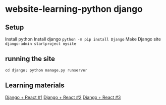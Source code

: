 # website-learning-python django

## Setup

Install python
Install django `python -m pip install Django`
Make Django site `django-admin startproject mysite`


## running the site

`cd django; python manage.py runserver`


## Learning materials

[Django + React #1](https://www.youtube.com/watch?v=JD-age0BPVo)
[Django + React #2](https://www.youtube.com/watch?v=uhSmgR1hEwg)
[Django + React #3](https://www.youtube.com/watch?v=6c2NqDyxppU)